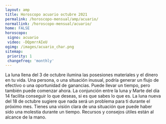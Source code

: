 ```yaml
---
layout: amp
title: Horoscopo acuario octubre 2021 
permalink: /horoscopo-mensual/amp/acuario/
normallink: /horoscopo-mensual/acuario/
home: FALSE
horoscopo:
 signo: acuario
 video: -DQpmrrAIeU
ogimg: /images/acuario_char.png
sitemap:
 priority: 1
 changefreq: 'monthly'
---
```



La luna llena del 3 de octubre ilumina las posesiones materiales y el dinero en tu vida. Una persona, o una situación inusual, podría generar un flujo de efectivo o una oportunidad de ganancias. Puede llevar un tiempo, pero también puede comenzar ahora. La conjunción entre la luna y Marte del día 14 facilita conseguir lo que deseas, si es que sabes lo que es. La luna nueva del 18 de octubre sugiere que nada será un problema para ti durante el próximo mes. Tienes una visión clara de una situación que puede haber sido una molestia durante un tiempo. Recursos y consejos útiles están al alcance de la mano. 